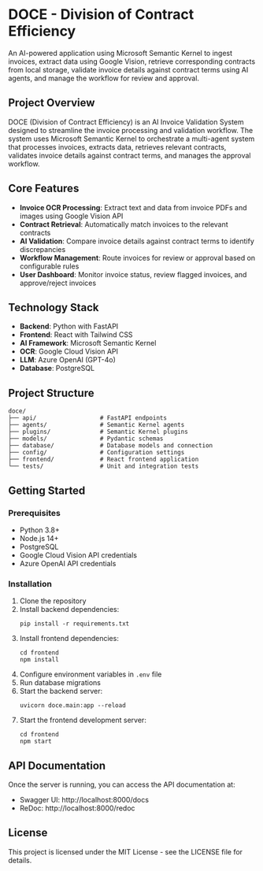 # DOCE - Division of Contract Efficiency

An AI-powered application using Microsoft Semantic Kernel to ingest invoices, extract data using Google Vision, retrieve corresponding contracts from local storage, validate invoice details against contract terms using AI agents, and manage the workflow for review and approval.

## Project Overview

DOCE (Division of Contract Efficiency) is an AI Invoice Validation System designed to streamline the invoice processing and validation workflow. The system uses Microsoft Semantic Kernel to orchestrate a multi-agent system that processes invoices, extracts data, retrieves relevant contracts, validates invoice details against contract terms, and manages the approval workflow.

## Core Features

- **Invoice OCR Processing**: Extract text and data from invoice PDFs and images using Google Vision API
- **Contract Retrieval**: Automatically match invoices to the relevant contracts
- **AI Validation**: Compare invoice details against contract terms to identify discrepancies
- **Workflow Management**: Route invoices for review or approval based on configurable rules
- **User Dashboard**: Monitor invoice status, review flagged invoices, and approve/reject invoices

## Technology Stack

- **Backend**: Python with FastAPI
- **Frontend**: React with Tailwind CSS
- **AI Framework**: Microsoft Semantic Kernel
- **OCR**: Google Cloud Vision API
- **LLM**: Azure OpenAI (GPT-4o)
- **Database**: PostgreSQL

## Project Structure

```
doce/
├── api/                  # FastAPI endpoints
├── agents/               # Semantic Kernel agents
├── plugins/              # Semantic Kernel plugins
├── models/               # Pydantic schemas
├── database/             # Database models and connection
├── config/               # Configuration settings
├── frontend/             # React frontend application
└── tests/                # Unit and integration tests
```

## Getting Started

### Prerequisites

- Python 3.8+
- Node.js 14+
- PostgreSQL
- Google Cloud Vision API credentials
- Azure OpenAI API credentials

### Installation

1. Clone the repository
2. Install backend dependencies:
   ```
   pip install -r requirements.txt
   ```
3. Install frontend dependencies:
   ```
   cd frontend
   npm install
   ```
4. Configure environment variables in `.env` file
5. Run database migrations
6. Start the backend server:
   ```
   uvicorn doce.main:app --reload
   ```
7. Start the frontend development server:
   ```
   cd frontend
   npm start
   ```

## API Documentation

Once the server is running, you can access the API documentation at:
- Swagger UI: http://localhost:8000/docs
- ReDoc: http://localhost:8000/redoc

## License

This project is licensed under the MIT License - see the LICENSE file for details.